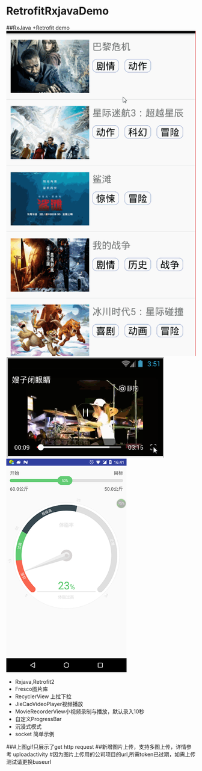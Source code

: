 # RetrofitRxjavaDemo
##RxJava +Retrofit demo
![screenshot](https://github.com/HarryXR/RetrofitRxjavaDemo/blob/master/gif%2Fmy.gif) 
![screenshot](https://github.com/HarryXR/RetrofitRxjavaDemo/blob/master/gif/8.png) 
![screenshot](https://github.com/HarryXR/RetrofitRxjavaDemo/blob/master/gif/2.png) 
- Rxjava,Retrofit2
- Fresco图片库
- RecyclerView 上拉下拉
- JieCaoVideoPlayer视频播放
- MovieRecorderView小视频录制与播放，默认录入10秒
- 自定义ProgressBar
- 沉浸式模式
- socket 简单示例

###上图gif只展示了get http request
##新增图片上传，支持多图上传，详情参考 uploadactivity
#因为图片上传用的公司项目的url,所需token已过期，如需上传测试请更换baseurl
